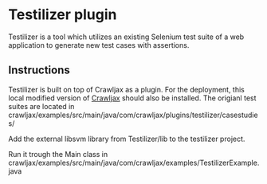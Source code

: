 Testilizer plugin
==================

Testilizer is a tool which utilizes an existing Selenium test suite of a web application to generate new test cases with assertions. 


Instructions
-----------------

Testilizer is built on top of Crawljax as a plugin. For the deployment, this local modified version of [Crawljax](https://github.com/aminmf/crawljax) should also be installed. The origianl test suites are located in crawljax/examples/src/main/java/com/crawljax/plugins/testilizer/casestudies/

Add the external libsvm library from Testilizer/lib to the testilizer project.

Run it trough the Main class in crawljax/examples/src/main/java/com/crawljax/examples/TestilizerExample.java
